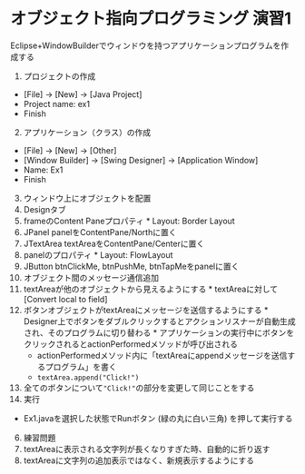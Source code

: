 # オブジェクト指向プログラミング 演習1
Eclipse+WindowBuilderでウィンドウを持つアプリケーションプログラムを作成する

1. プロジェクトの作成
  * [File] → [New] → [Java Project]
  * Project name: ex1
  * Finish
2. アプリケーション（クラス）の作成
  * [File] → [New] → [Other]
  * [Window Builder] → [Swing Designer] → [Application Window]
  * Name: Ex1
  * Finish
3. ウィンドウ上にオブジェクトを配置
  1. Designタブ
  2. frameのContent Paneプロパティ
    * Layout: Border Layout
  3. JPanel panelをContentPane/Northに置く
  4. JTextArea textAreaをContentPane/Centerに置く
  5. panelのプロパティ
    * Layout: FlowLayout
  6. JButton btnClickMe, btnPushMe, btnTapMeをpanelに置く
4. オブジェクト間のメッセージ通信追加
  1. textAreaが他のオブジェクトから見えるようにする
    * textAreaに対して[Convert local to field]
  2. ボタンオブジェクトがtextAreaにメッセージを送信するようにする
    * Designer上でボタンをダブルクリックするとアクションリスナーが自動生成され、そのプログラムに切り替わる
    * アプリケーションの実行中にボタンをクリックされるとactionPerformedメソッドが呼び出される
      * actionPerformedメソッド内に「textAreaにappendメッセージを送信するプログラム」を書く
      * `textArea.append("Click!")`
  3. 全てのボタンについて`"Click!"`の部分を変更して同じことをする
5. 実行
  * Ex1.javaを選択した状態でRunボタン (緑の丸に白い三角) を押して実行する
6. 練習問題
  1. textAreaに表示される文字列が長くなりすぎた時、自動的に折り返す
  2. textAreaに文字列の追加表示ではなく、新規表示するようにする
